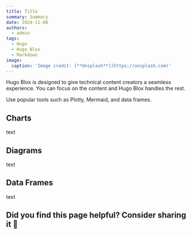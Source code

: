```yaml
---
title: Title
summary: Summary
date: 2024-11-08
authors:
  - admin
tags:
  - Hugo
  - Hugo Blox
  - Markdown
image:
  caption: 'Image credit: [**Unsplash**](https://unsplash.com)'
---
```


Hugo Blox is designed to give technical content creators a seamless experience. You can focus on the content and Hugo Blox handles the rest.

Use popular tools such as Plotly, Mermaid, and data frames.

## Charts

text

## Diagrams

text

## Data Frames

text

## Did you find this page helpful? Consider sharing it 🙌
